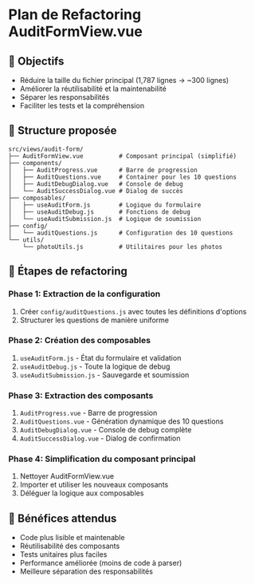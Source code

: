 # Plan de Refactoring AuditFormView.vue

## 🎯 Objectifs
- Réduire la taille du fichier principal (1,787 lignes → ~300 lignes)
- Améliorer la réutilisabilité et la maintenabilité
- Séparer les responsabilités
- Faciliter les tests et la compréhension

## 📁 Structure proposée

```
src/views/audit-form/
├── AuditFormView.vue          # Composant principal (simplifié)
├── components/
│   ├── AuditProgress.vue      # Barre de progression
│   ├── AuditQuestions.vue     # Container pour les 10 questions
│   ├── AuditDebugDialog.vue   # Console de debug
│   └── AuditSuccessDialog.vue # Dialog de succès
├── composables/
│   ├── useAuditForm.js        # Logique du formulaire
│   ├── useAuditDebug.js       # Fonctions de debug
│   └── useAuditSubmission.js  # Logique de soumission
├── config/
│   └── auditQuestions.js      # Configuration des 10 questions
└── utils/
    └── photoUtils.js          # Utilitaires pour les photos
```

## 🔧 Étapes de refactoring

### Phase 1: Extraction de la configuration
1. Créer `config/auditQuestions.js` avec toutes les définitions d'options
2. Structurer les questions de manière uniforme

### Phase 2: Création des composables
1. `useAuditForm.js` - État du formulaire et validation
2. `useAuditDebug.js` - Toute la logique de debug
3. `useAuditSubmission.js` - Sauvegarde et soumission

### Phase 3: Extraction des composants
1. `AuditProgress.vue` - Barre de progression
2. `AuditQuestions.vue` - Génération dynamique des 10 questions
3. `AuditDebugDialog.vue` - Console de debug complète
4. `AuditSuccessDialog.vue` - Dialog de confirmation

### Phase 4: Simplification du composant principal
1. Nettoyer AuditFormView.vue
2. Importer et utiliser les nouveaux composants
3. Déléguer la logique aux composables

## 🚀 Bénéfices attendus
- Code plus lisible et maintenable
- Réutilisabilité des composants
- Tests unitaires plus faciles
- Performance améliorée (moins de code à parser)
- Meilleure séparation des responsabilités
